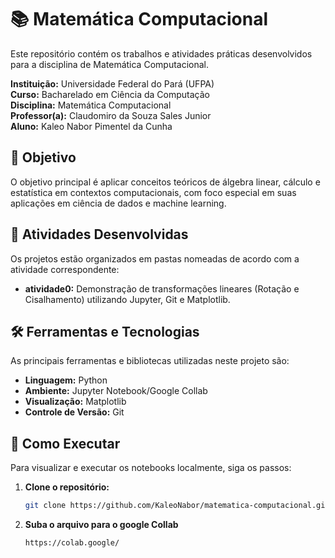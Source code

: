 # 📚 Matemática Computacional

Este repositório contém os trabalhos e atividades práticas desenvolvidos para a disciplina de Matemática Computacional.

**Instituição:** Universidade Federal do Pará (UFPA)  
**Curso:** Bacharelado em Ciência da Computação  
**Disciplina:** Matemática Computacional  
**Professor(a):** Claudomiro da Souza Sales Junior  
**Aluno:** Kaleo Nabor Pimentel da Cunha  

## 🎯 Objetivo
O objetivo principal é aplicar conceitos teóricos de álgebra linear, cálculo e estatística em contextos computacionais, com foco especial em suas aplicações em ciência de dados e machine learning.

## 📂 Atividades Desenvolvidas
Os projetos estão organizados em pastas nomeadas de acordo com a atividade correspondente:

- **atividade0:** Demonstração de transformações lineares (Rotação e Cisalhamento) utilizando Jupyter, Git e Matplotlib.

## 🛠️ Ferramentas e Tecnologias
As principais ferramentas e bibliotecas utilizadas neste projeto são:

- **Linguagem:** Python
- **Ambiente:** Jupyter Notebook/Google Collab
- **Visualização:** Matplotlib
- **Controle de Versão:** Git

## 🚀 Como Executar
Para visualizar e executar os notebooks localmente, siga os passos:

1. **Clone o repositório:**
   ```bash
   git clone https://github.com/KaleoNabor/matematica-computacional.git

2. **Suba o arquivo para o google Collab**
   ```bash
   https://colab.google/
